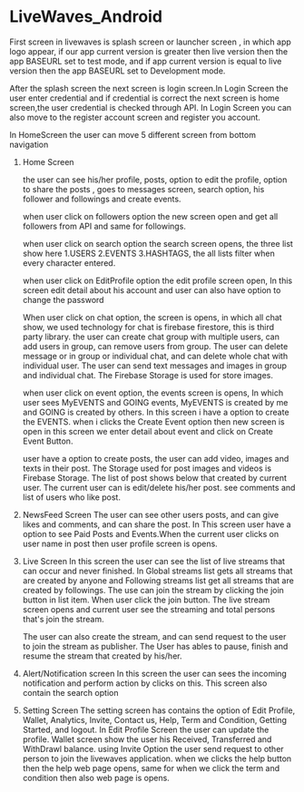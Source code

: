 # LiveWaves_Android

   First screen in livewaves is splash screen or launcher screen , in which app logo appear, if our app current version
is greater then live version then the app BASEURL set to test mode, and if app current version is equal to live version
then the app BASEURL set to Development mode.

   After the splash screen the next screen is login screen.In Login Screen the user enter credential and if credential is correct the
next screen is home screen,the user credential is checked through API. In Login Screen you can
also move to the register account screen and register you account.

In HomeScreen the user can move 5 different screen from bottom navigation
1. Home Screen

   the user can see his/her profile, posts, option to edit the profile, option to share the posts , goes to messages screen, search option,
his follower and followings and create events.

   when user click on followers option the new screen open and get all followers from API and same for followings.

   when user click on search option the search screen opens, the three list show here 1.USERS  2.EVENTS  3.HASHTAGS, the all lists filter when
every character entered.

   when user click on EditProfile option the edit profile screen open, In this screen edit detail about his account and user can also have option
to change the password

   When user click on chat option, the screen is opens, in which all chat show, we used technology for chat is firebase firestore, this is
third party library. the user can create chat group with multiple users, can add users in group, can remove users from group. The user can delete message
or in group or individual chat, and can delete whole chat with individual user. The user can send text messages and images in group and individual chat.
The Firebase Storage is used for store images.

   when user click on event option, the events screen is opens, In which user sees MyEVENTS and GOING events, MyEVENTS is created by me and GOING is created
by others. In this screen i have a option to create the EVENTS. when i clicks the Create Event option then new screen is open in this screen we enter detail
about event and click on Create Event Button.

   user have a option to create posts, the user can add video, images and texts in their post. The Storage used for post images and videos
is Firebase Storage. The list of post shows below that created by current user. The current user can is edit/delete his/her post. see comments
and list of users who like post.

2. NewsFeed Screen
   The user can see other users posts, and can give likes and comments, and can share the post. In This screen user have a option to see Paid Posts
and Events.When the current user clicks on user name in post then user profile screen is opens.

3. Live Screen
   In this screen the user can see the list of live streams that can occur and never finished. In Global streams list gets all streams that are created by anyone
and Following streams list get all streams that are created by followings. The use can join the stream by clicking the join button in list item. When user
click the join button. The live stream screen opens and current user see the streaming and total persons that's join the stream.

   The user can also create the stream, and can send request to the user to join the stream as publisher. The User has ables to pause, finish and resume the stream
that created by his/her.

4. Alert/Notification screen
   In this screen the user can sees the incoming notification and perform action by clicks on this. This screen also contain the search option

5. Setting Screen
   The setting screen has contains the option of Edit Profile, Wallet, Analytics, Invite, Contact us, Help, Term and Condition, Getting Started,
and logout.
   In Edit Profile Screen the user can update the profile. Wallet screen show the user his Received, Transferred and WithDrawl balance. using Invite Option the user send request to other person
to join the livewaves application. when we clicks the help button then the help web page opens, same for when we click the term and condition then also web page is opens.